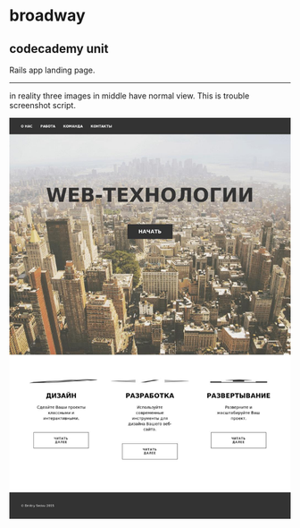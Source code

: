 # broadway
## codecademy unit
Rails app landing page.

---

in reality three images in middle have normal view. This is trouble screenshot script.

![screenshot](https://github.com/sedovdmitry/broadway/blob/master/app/assets/images/screenshot.jpg "screenshot app")